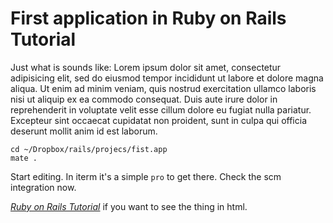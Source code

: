 # First application in Ruby on Rails Tutorial

Just what is sounds like: Lorem ipsum dolor sit amet, consectetur adipisicing elit, sed do eiusmod tempor incididunt ut labore et dolore magna aliqua. Ut enim ad minim veniam, quis nostrud exercitation ullamco laboris nisi ut aliquip ex ea commodo consequat. Duis aute irure dolor in reprehenderit in voluptate velit esse cillum dolore eu fugiat nulla pariatur. Excepteur sint occaecat cupidatat non proident, sunt in culpa qui officia deserunt mollit anim id est laborum.
 
	cd ~/Dropbox/rails/projecs/fist.app
	mate .

Start editing. In iterm it's a simple `pro` to get there. Check the scm integration now.

[*Ruby on Rails Tutorial*](http://railstutorial.org) if you want to see the thing in html.